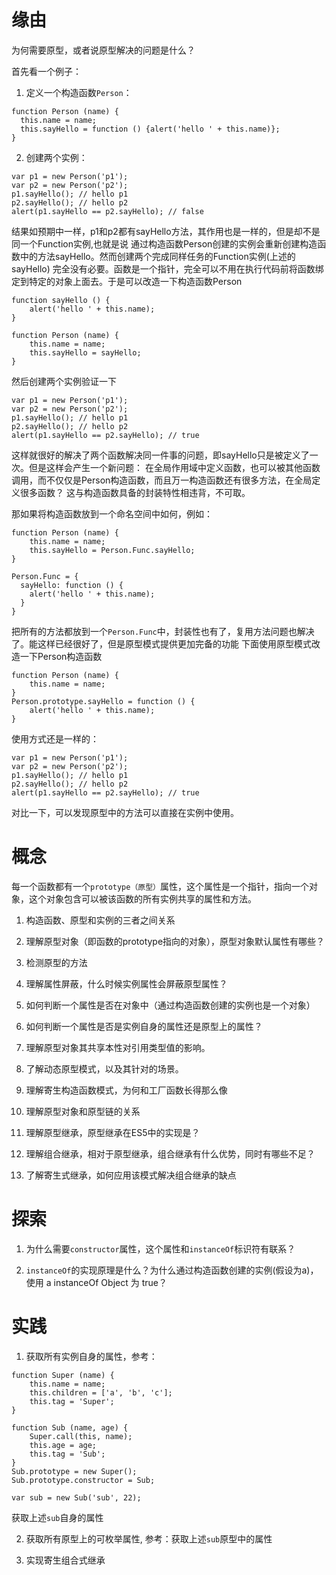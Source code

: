 # 缘由
为何需要原型，或者说原型解决的问题是什么？

首先看一个例子：

1. 定义一个构造函数`Person`：

  ```
  function Person (name) {
    this.name = name;
    this.sayHello = function () {alert('hello ' + this.name)};
  }
  ```

2. 创建两个实例：

  ```
  var p1 = new Person('p1');
  var p2 = new Person('p2');
  p1.sayHello(); // hello p1
  p2.sayHello(); // hello p2
  alert(p1.sayHello == p2.sayHello); // false
  ```
  
结果如预期中一样，p1和p2都有sayHello方法，其作用也是一样的，但是却不是同一个Function实例,也就是说
通过构造函数Person创建的实例会重新创建构造函数中的方法sayHello。然而创建两个完成同样任务的Function实例(上述的sayHello)
完全没有必要。函数是一个指针，完全可以不用在执行代码前将函数绑定到特定的对象上面去。于是可以改造一下构造函数Person

```
function sayHello () {
    alert('hello ' + this.name);
}

function Person (name) {
    this.name = name;
    this.sayHello = sayHello;
}
```
然后创建两个实例验证一下
```
var p1 = new Person('p1');
var p2 = new Person('p2');
p1.sayHello(); // hello p1
p2.sayHello(); // hello p2
alert(p1.sayHello == p2.sayHello); // true
```
这样就很好的解决了两个函数解决同一件事的问题，即sayHello只是被定义了一次。但是这样会产生一个新问题：
在全局作用域中定义函数，也可以被其他函数调用，而不仅仅是Person构造函数，而且万一构造函数还有很多方法，在全局定义很多函数？
这与构造函数具备的封装特性相违背，不可取。

那如果将构造函数放到一个命名空间中如何，例如：
```    
function Person (name) {
    this.name = name;
    this.sayHello = Person.Func.sayHello;
}

Person.Func = {
  sayHello: function () {
    alert('hello ' + this.name);
  }
}
```
把所有的方法都放到一个`Person.Func`中，封装性也有了，复用方法问题也解决了。能这样已经很好了，但是原型模式提供更加完备的功能
下面使用原型模式改造一下Person构造函数
```
function Person (name) {
    this.name = name;
}
Person.prototype.sayHello = function () {
    alert('hello ' + this.name);
}
```
使用方式还是一样的：
```
var p1 = new Person('p1');
var p2 = new Person('p2');
p1.sayHello(); // hello p1
p2.sayHello(); // hello p2
alert(p1.sayHello == p2.sayHello); // true
```
对比一下，可以发现原型中的方法可以直接在实例中使用。

# 概念
每一个函数都有一个`prototype（原型）`属性，这个属性是一个指针，指向一个对象，这个对象包含可以被该函数的所有实例共享的属性和方法。

1. 构造函数、原型和实例的三者之间关系

2. 理解原型对象（即函数的prototype指向的对象），原型对象默认属性有哪些？

3. 检测原型的方法

4. 理解属性屏蔽，什么时候实例属性会屏蔽原型属性？

5. 如何判断一个属性是否在对象中（通过构造函数创建的实例也是一个对象）

6. 如何判断一个属性是否是实例自身的属性还是原型上的属性？

7. 理解原型对象其共享本性对引用类型值的影响。

8. 了解动态原型模式，以及其针对的场景。

9. 理解寄生构造函数模式，为何和工厂函数长得那么像

10. 理解原型对象和原型链的关系

11. 理解原型继承，原型继承在ES5中的实现是？

12. 理解组合继承，相对于原型继承，组合继承有什么优势，同时有哪些不足？

13. 了解寄生式继承，如何应用该模式解决组合继承的缺点

# 探索
1. 为什么需要`constructor`属性，这个属性和`instanceOf`标识符有联系？

2. `instanceOf`的实现原理是什么？为什么通过构造函数创建的实例(假设为a)，使用 a instanceOf Object 为 true？

# 实践
1. 获取所有实例自身的属性，参考：
  ```
  function Super (name) {
      this.name = name;
      this.children = ['a', 'b', 'c'];
      this.tag = 'Super';
  }

  function Sub (name, age) {
      Super.call(this, name);
      this.age = age;
      this.tag = 'Sub';
  }
  Sub.prototype = new Super();
  Sub.prototype.constructor = Sub;

  var sub = new Sub('sub', 22);
  ```

  获取上述`sub`自身的属性

2. 获取所有原型上的可枚举属性, 参考：获取上述`sub`原型中的属性

3. 实现寄生组合式继承
